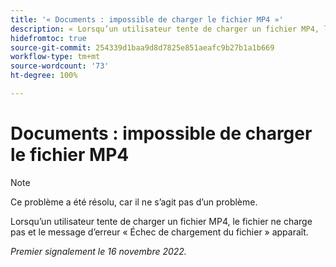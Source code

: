 ```yaml
---
title: '« Documents : impossible de charger le fichier MP4 »'
description: « Lorsqu’un utilisateur tente de charger un fichier MP4, le fichier ne charge pas et le message d’erreur « Échec de chargement du fichier » apparaît. »
hidefromtoc: true
source-git-commit: 254339d1baa9d8d7825e851aeafc9b27b1a1b669
workflow-type: tm+mt
source-wordcount: '73'
ht-degree: 100%

---
```



# Documents : impossible de charger le fichier MP4

>[!NOTE]
>
>Ce problème a été résolu, car il ne s’agit pas d’un problème.

Lorsqu’un utilisateur tente de charger un fichier MP4, le fichier ne charge pas et le message d’erreur « Échec de chargement du fichier » apparaît.

_Premier signalement le 16 novembre 2022._

